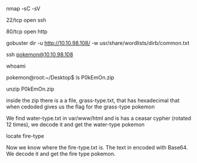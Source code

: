 nmap -sC -sV <ip>

22/tcp open ssh 

80/tcp open http 

gobuster dir -u http://10.10.98.108/ -w usr/share/wordlists/dirb/common.txt  

ssh pokemon@10.10.98.108 

whoami

pokemon@root:~/Desktop$ ls
P0kEmOn.zip


unzip P0kEmOn.zip 

inside the zip there is a a file, grass-type.txt, that has hexadecimal that when cedoded gives us the flag for the grass-type pokemon

We find water-type.txt in var/www/html and is has a ceasar cypher (rotated 12 times), we decode it and get the water-type pokemon

locate fire-type

Now we know where the fire-type.txt is. The text in encoded with Base64. We decode it and get the fire type pokemon.
